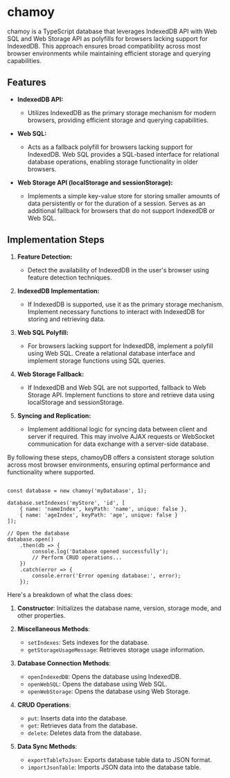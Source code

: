 # chamoy

chamoy is a TypeScript database that leverages IndexedDB API with Web SQL and Web Storage API as polyfills for browsers lacking support for IndexedDB. This approach ensures broad compatibility across most browser environments while maintaining efficient storage and querying capabilities.

## Features

- **IndexedDB API:**

  - Utilizes IndexedDB as the primary storage mechanism for modern browsers, providing efficient storage and querying capabilities.

- **Web SQL:**

  - Acts as a fallback polyfill for browsers lacking support for IndexedDB. Web SQL provides a SQL-based interface for relational database operations, enabling storage functionality in older browsers.

- **Web Storage API (localStorage and sessionStorage):**
  - Implements a simple key-value store for storing smaller amounts of data persistently or for the duration of a session. Serves as an additional fallback for browsers that do not support IndexedDB or Web SQL.

## Implementation Steps

1. **Feature Detection:**

   - Detect the availability of IndexedDB in the user's browser using feature detection techniques.

2. **IndexedDB Implementation:**

   - If IndexedDB is supported, use it as the primary storage mechanism. Implement necessary functions to interact with IndexedDB for storing and retrieving data.

3. **Web SQL Polyfill:**

   - For browsers lacking support for IndexedDB, implement a polyfill using Web SQL. Create a relational database interface and implement storage functions using SQL queries.

4. **Web Storage Fallback:**

   - If IndexedDB and Web SQL are not supported, fallback to Web Storage API. Implement functions to store and retrieve data using localStorage and sessionStorage.

5. **Syncing and Replication:**

   - Implement additional logic for syncing data between client and server if required. This may involve AJAX requests or WebSocket communication for data exchange with a server-side database.

By following these steps, chamoyDB offers a consistent storage solution across most browser environments, ensuring optimal performance and functionality where supported.

```usage

const database = new chamoy('myDatabase', 1);

database.setIndexes('myStore', 'id', [
    { name: 'nameIndex', keyPath: 'name', unique: false },
    { name: 'ageIndex', keyPath: 'age', unique: false }
]);

// Open the database
database.open()
    .then(db => {
        console.log('Database opened successfully');
        // Perform CRUD operations...
    })
    .catch(error => {
        console.error('Error opening database:', error);
    });
```

Here's a breakdown of what the class does:

1. **Constructor**: Initializes the database name, version, storage mode, and other properties.

2. **Miscellaneous Methods**:

   - `setIndexes`: Sets indexes for the database.
   - `getStorageUsageMessage`: Retrieves storage usage information.

3. **Database Connection Methods**:

   - `openIndexedDB`: Opens the database using IndexedDB.
   - `openWebSQL`: Opens the database using Web SQL.
   - `openWebStorage`: Opens the database using Web Storage.

4. **CRUD Operations**:

   - `put`: Inserts data into the database.
   - `get`: Retrieves data from the database.
   - `delete`: Deletes data from the database.

5. **Data Sync Methods**:
   - `exportTableToJson`: Exports database table data to JSON format.
   - `importJsonTable`: Imports JSON data into the database table.
